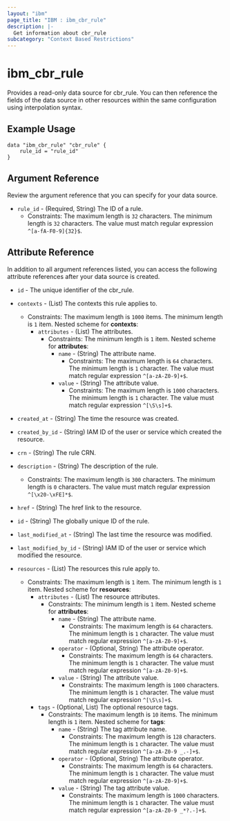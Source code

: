 ```yaml
---
layout: "ibm"
page_title: "IBM : ibm_cbr_rule"
description: |-
  Get information about cbr_rule
subcategory: "Context Based Restrictions"
---
```


# ibm_cbr_rule

Provides a read-only data source for cbr_rule. You can then reference the fields of the data source in other resources within the same configuration using interpolation syntax.

## Example Usage

```hcl
data "ibm_cbr_rule" "cbr_rule" {
	rule_id = "rule_id"
}
```

## Argument Reference

Review the argument reference that you can specify for your data source.

* `rule_id` - (Required, String) The ID of a rule.
	* Constraints: The maximum length is `32` characters. The minimum length is `32` characters. The value must match regular expression `^[a-fA-F0-9]{32}$`.

## Attribute Reference

In addition to all argument references listed, you can access the following attribute references after your data source is created.

* `id` - The unique identifier of the cbr_rule.
* `contexts` - (List) The contexts this rule applies to.
  * Constraints: The maximum length is `1000` items. The minimum length is `1` item.
Nested scheme for **contexts**:
    * `attributes` - (List) The attributes.
      * Constraints: The minimum length is `1` item.
    Nested scheme for **attributes**:
        * `name` - (String) The attribute name.
          * Constraints: The maximum length is `64` characters. The minimum length is `1` character. The value must match regular expression `^[a-zA-Z0-9]+$`.
        * `value` - (String) The attribute value.
          * Constraints: The maximum length is `1000` characters. The minimum length is `1` character. The value must match regular expression `^[\S\s]+$`.

* `created_at` - (String) The time the resource was created.

* `created_by_id` - (String) IAM ID of the user or service which created the resource.

* `crn` - (String) The rule CRN.

* `description` - (String) The description of the rule.
  * Constraints: The maximum length is `300` characters. The minimum length is `0` characters. The value must match regular expression `^[\x20-\xFE]*$`.

* `href` - (String) The href link to the resource.

* `id` - (String) The globally unique ID of the rule.

* `last_modified_at` - (String) The last time the resource was modified.

* `last_modified_by_id` - (String) IAM ID of the user or service which modified the resource.

* `resources` - (List) The resources this rule apply to.
  * Constraints: The maximum length is `1` item. The minimum length is `1` item.
Nested scheme for **resources**:
    * `attributes` - (List) The resource attributes.
      * Constraints: The minimum length is `1` item.
    Nested scheme for **attributes**:
        * `name` - (String) The attribute name.
          * Constraints: The maximum length is `64` characters. The minimum length is `1` character. The value must match regular expression `^[a-zA-Z0-9]+$`.
        * `operator` - (Optional, String) The attribute operator.
          * Constraints: The maximum length is `64` characters. The minimum length is `1` character. The value must match regular expression `^[a-zA-Z0-9]+$`.
        * `value` - (String) The attribute value.
          * Constraints: The maximum length is `1000` characters. The minimum length is `1` character. The value must match regular expression `^[\S\s]+$`.
    * `tags` - (Optional, List) The optional resource tags.
      * Constraints: The maximum length is `10` items. The minimum length is `1` item.
    Nested scheme for **tags**:
        * `name` - (String) The tag attribute name.
          * Constraints: The maximum length is `128` characters. The minimum length is `1` character. The value must match regular expression `^[a-zA-Z0-9 _.-]+$`.
        * `operator` - (Optional, String) The attribute operator.
          * Constraints: The maximum length is `64` characters. The minimum length is `1` character. The value must match regular expression `^[a-zA-Z0-9]+$`.
        * `value` - (String) The tag attribute value.
          * Constraints: The maximum length is `1000` characters. The minimum length is `1` character. The value must match regular expression `^[a-zA-Z0-9 _*?.-]+$`.

